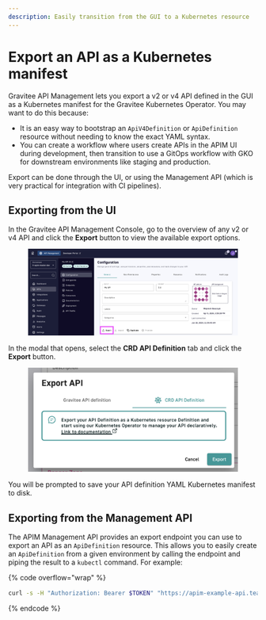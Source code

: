 ```yaml
---
description: Easily transition from the GUI to a Kubernetes resource
---
```


# Export an API as a Kubernetes manifest

Gravitee API Management lets you export a v2 or v4 API defined in the GUI as a Kubernetes manifest for the Gravitee Kubernetes Operator. You may want to do this because:

* It is an easy way to bootstrap an `ApiV4Definition` or `ApiDefinition` resource without needing to know the exact YAML syntax.
* You can create a workflow where users create APIs in the APIM UI during development, then transition to use a GitOps workflow with GKO for downstream environments like staging and production.

Export can be done through the UI, or using the Management API (which is very practical for integration with CI pipelines).

## Exporting from the UI

In the Gravitee API Management Console, go to the overview of any v2 or v4 API and click the **Export** button to view the available export options.

<figure><img src="../.gitbook/assets/image (2).png" alt=""><figcaption></figcaption></figure>

In the modal that opens, select the **CRD API Definition** tab and click the **Export** button.

<figure><img src="../.gitbook/assets/image (1).png" alt=""><figcaption></figcaption></figure>

You will be prompted to save your API definition YAML Kubernetes manifest to disk.

## Exporting from the Management API

The APIM Management API provides an export endpoint you can use to export an API as an `ApiDefinition` resource. This allows you to easily create an `ApiDefinition` from a given environment by calling the endpoint and piping the result to a `kubectl` command. For example:

{% code overflow="wrap" %}
```sh
curl -s -H "Authorization: Bearer $TOKEN" "https://apim-example-api.team-gko.gravitee.xyz/management/organizations/DEFAULT/environments/DEFAULT/apis/$API_ID/crd" | kubectl apply -f -
```
{% endcode %}
